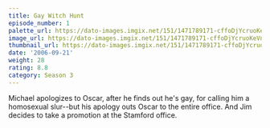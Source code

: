 ```yaml
---
title: Gay Witch Hunt
episode_number: 1
palette_url: https://dato-images.imgix.net/151/1471789171-cffoDjYcruoKeVnWYawicpntM6y.jpg?ixlib=rb-1.1.0&ch=DPR%2CWidth&auto=enhance&palette=json
image_url: https://dato-images.imgix.net/151/1471789171-cffoDjYcruoKeVnWYawicpntM6y.jpg?ixlib=rb-1.1.0&ch=DPR%2CWidth&auto=compress%2Cformat&w=500
thumbnail_url: https://dato-images.imgix.net/151/1471789171-cffoDjYcruoKeVnWYawicpntM6y.jpg?ixlib=rb-1.1.0&ch=DPR%2CWidth&auto=enhance&w=500&h=280&fit=crop&fm=jpg
date: '2006-09-21'
weight: 28
rating: 8.8
category: Season 3
---
```


Michael apologizes to Oscar, after he finds out he's gay, for calling him a homosexual slur--but his apology outs Oscar to the entire office. And Jim decides to take a promotion at the Stamford office.